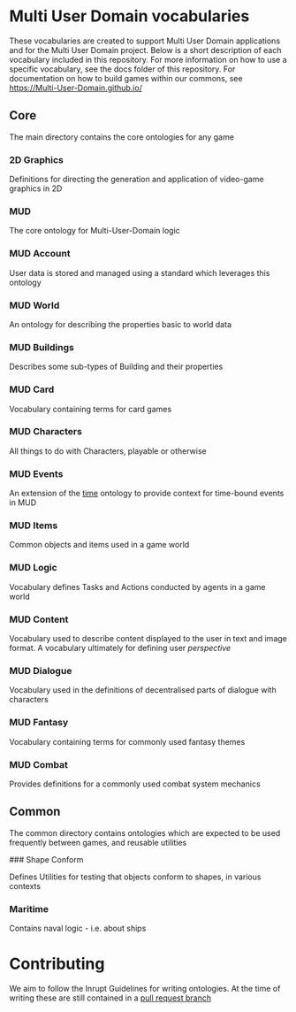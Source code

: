 # Multi User Domain vocabularies

These vocabularies are created to support Multi User Domain applications and for the Multi User Domain project. Below is a short description of each vocabulary included in this repository. For more information on how to use a specific vocabulary, see the docs folder of this repository. For documentation on how to build games within our commons, see https://Multi-User-Domain.github.io/

## Core

The main directory contains the core ontologies for any game

### 2D Graphics

Definitions for directing the generation and application of video-game graphics in 2D

### MUD

The core ontology for Multi-User-Domain logic

### MUD Account

User data is stored and managed using a standard which leverages this ontology

### MUD World

An ontology for describing the properties basic to world data

### MUD Buildings

Describes some sub-types of Building and their properties

### MUD Card

Vocabulary containing terms for card games

### MUD Characters

All things to do with Characters, playable or otherwise

### MUD Events

An extension of the [time](https://www.w3.org/TR/owl-time/) ontology to provide context for time-bound events in MUD

### MUD Items

Common objects and items used in a game world

### MUD Logic

Vocabulary defines Tasks and Actions conducted by agents in a game world

### MUD Content

Vocabulary used to describe content displayed to the user in text and image format. A vocabulary ultimately for defining user _perspective_

### MUD Dialogue

Vocabulary used in the definitions of decentralised parts of dialogue with characters

### MUD Fantasy

Vocabulary containing terms for commonly used fantasy themes

### MUD Combat

Provides definitions for a commonly used combat system mechanics

## Common

The common directory contains ontologies which are expected to be used frequently between games, and reusable utilities

### Shape Conform

Defines Utilities for testing that objects conform to shapes, in various contexts

### Maritime

Contains naval logic - i.e. about ships

# Contributing

We aim to follow the Inrupt Guidelines for writing ontologies. At the time of writing these are still contained in a [pull request branch](https://github.com/pmcb55/public-documentation/blob/feat/add-rdf-vocab-guidelines/coding-conventions/rdf-vocabulary-guidelines.md)
